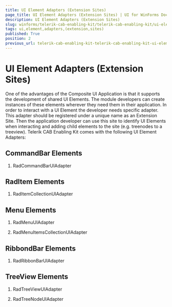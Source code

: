 ```yaml
---
title: UI Element Adapters (Extension Sites)
page_title: UI Element Adapters (Extension Sites) | UI for WinForms Documentation
description: UI Element Adapters (Extension Sites)
slug: winforms/telerik-cab-enabling-kit/telerik-cab-enabling-kit/ui-element-adapters-(extension-sites)
tags: ui,element,adapters,(extension,sites)
published: True
position: 2
previous_url: telerik-cab-enabling-kit-telerik-cab-enabling-kit-ui-element-adapters-(extension-sites)
---
```


# UI Element Adapters (Extension Sites)

One of the advantages of the Composite UI Application is that it supports the development of shared UI  Elements. The module developers can create instances of these elements wherever they need them in their application. In order to interact with a UI Element the developer needs specific adapter. This adapter should be registered under a unique name as an Extension Site. Then the application developer can use this site to identify UI Elements when interacting and adding child elements to the site (e.g. treenodes to a treeview). Telerik CAB Enabling Kit comes with the following UI Element Adapters:

## CommandBar Elements

1. RadCommandBarUIAdapter

## RadItem Elements

1. RadItemCollectionUIAdapter

## Menu Elements

1. RadMenuUIAdapter

1. RadMenuItemsCollectionUIAdapter

## RibbondBar Elements

1. RadRibbonBarUIAdapter

## TreeView Elements

1. RadTreeViewUIAdapter

1. RadTreeNodeUIAdapter
